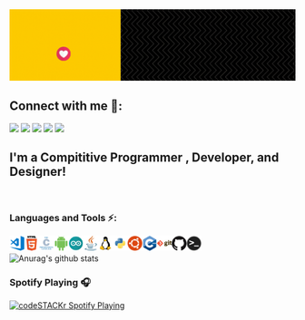 <img src="https://github.com/ashish-max/ashish-max/blob/main/Yellow%20and%20Black%20Custom%20Stationery%20Discount%20Etsy%20Banner.gif">

## Connect with me 👯:
<a>[<img src="https://img.shields.io/badge/WHATSAPP-%2325D366.svg?&style=for-the-badge&logo=whatsapp&logoColor=white">](https://wa.me/919777100189)</a> <a>[<img src="https://img.shields.io/badge/facebook-%231877F2.svg?&style=for-the-badge&logo=facebook&logoColor=white">](https://www.facebook.com/ashish.behera.10888)</a> <a>[<img src="https://img.shields.io/badge/instagram-%23E4405F.svg?&style=for-the-badge&logo=instagram&logoColor=white">](https://www.instagram.com/call_me_a_s_h_u_/)</a>  <a>[<img src="https://img.shields.io/badge/twitter-%231DA1F2.svg?&style=for-the-badge&logo=twitter&logoColor=white">](https://twitter.com/AshishK76840403)</a> <a>[<img src="https://img.shields.io/badge/linkedin-%230077B5.svg?&style=for-the-badge&logo=linkedin&logoColor=white">](https://www.linkedin.com/in/ashish-kumar-4578a9199/)
  
## I'm a Compititive Programmer , Developer, and Designer!


<br />

### Languages and Tools ⚡:

[<img align="left" alt="Visual Studio Code" width="26px" src="https://raw.githubusercontent.com/github/explore/80688e429a7d4ef2fca1e82350fe8e3517d3494d/topics/visual-studio-code/visual-studio-code.png" />][git]
[<img align="left" alt="HTML5" width="26px" src="https://raw.githubusercontent.com/github/explore/80688e429a7d4ef2fca1e82350fe8e3517d3494d/topics/html/html.png" />][git]
[<img align="left" alt="C" width="26px" src="https://github.com/github/explore/blob/master/topics/c/c.png" />][git]
[<img align="left" alt="Android Studios" width="26px" src="https://github.com/github/explore/blob/master/topics/android/android.png" />][git]
[<img align="left" alt="Arduino" width="26px" src="https://github.com/github/explore/blob/master/topics/arduino/arduino.png" />][git]
[<img align="left" alt="java" width="26px" src="https://github.com/github/explore/blob/master/topics/java/java.png" />][git]
[<img align="left" alt="Linux" width="26px" src="https://github.com/github/explore/blob/master/topics/linux/linux.png" />][git]
[<img align="left" alt="Python" width="26px" src="https://github.com/github/explore/blob/master/topics/python/python.png" />][git]
[<img align="left" alt="ubuntu" width="26px" src="https://github.com/github/explore/blob/master/topics/ubuntu/ubuntu.png" />][git]
[<img align="left" alt="cpp" width="26px" src="https://github.com/github/explore/blob/master/topics/cpp/cpp.png" />][git]
[<img align="left" alt="Git" width="26px" src="https://raw.githubusercontent.com/github/explore/80688e429a7d4ef2fca1e82350fe8e3517d3494d/topics/git/git.png" />][git]
[<img align="left" alt="GitHub" width="26px" src="https://raw.githubusercontent.com/github/explore/78df643247d429f6cc873026c0622819ad797942/topics/github/github.png">][git]
[<img align="left" alt="Terminal" width="26px" src="https://raw.githubusercontent.com/github/explore/80688e429a7d4ef2fca1e82350fe8e3517d3494d/topics/terminal/terminal.png">][git]
<br />

![Anurag's github stats](https://github-readme-stats.vercel.app/api?username=ashish-max&show_icons=true&theme=radical)

### Spotify Playing 🎧

[<img src="https://now-playing-codestackr.vercel.app/api/spotify-playing" alt="codeSTACKr Spotify Playing" width="350" />](https://open.spotify.com/user/swyqyimdc12jajde4vpwd2x1b)

[git]: https://github.com/ashish-max

